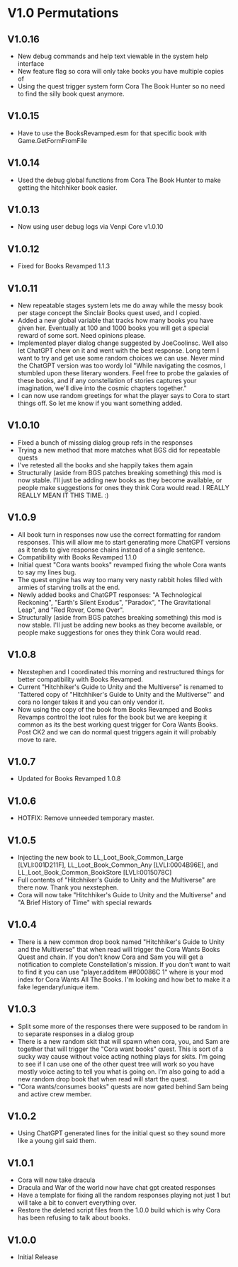 # V1.0 Permutations

## V1.0.16
* New debug commands and help text viewable in the system help interface
* New feature flag so cora will only take books you have multiple copies of
* Using the quest trigger system form Cora The Book Hunter so no need to find the silly book quest anymore.

## V1.0.15
* Have to use the BooksRevamped.esm for that specific book with Game.GetFormFromFile

## V1.0.14
* Used the debug global functions from Cora The Book Hunter to make getting the hitchhiker book easier. 

## V1.0.13
* Now using user debug logs via Venpi Core v1.0.10

## V1.0.12
* Fixed for Books Revamped 1.1.3

## V1.0.11
* New repeatable stages system lets me do away while the messy book per stage concept the Sinclair Books quest used, and I copied.
* Added a new global variable that tracks how many books you have given her. Eventually at 100 and 1000 books you will get a special reward of some sort. Need opinions please.
* Implemented player dialog change suggested by JoeCoolinsc. Well also let ChatGPT chew on it and went with the best response. Long term I want to try and get use some random choices we can use. Never mind the ChatGPT version was too wordy lol "While navigating the cosmos, I stumbled upon these literary wonders. Feel free to probe the galaxies of these books, and if any constellation of stories captures your imagination, we'll dive into the cosmic chapters together."
* I can now use random greetings for what the player says to Cora to start things off. So let me know if you want something added.

## V1.0.10
* Fixed a bunch of missing dialog group refs in the responses
* Trying a new method that more matches what BGS did for repeatable quests
* I've retested all the books and she happily takes them again
* Structurally (aside from BGS patches breaking something) this mod is now stable. I'll just be adding new books as they become available, or people make suggestions for ones they think Cora would read. I REALLY REALLY MEAN IT THIS TIME. :) 

## V1.0.9
* All book turn in responses now use the correct formatting for random responses. This will allow me to start generating more ChatGPT versions as it tends to give response chains instead of a single sentence. 
* Compatibility with Books Revamped 1.1.0
* Initial quest "Cora wants books" revamped fixing the whole Cora wants to say my lines bug. 
* The quest engine has way too many very nasty rabbit holes filled with armies of starving trolls at the end.
* Newly added books and ChatGPT responses: "A Technological Reckoning", "Earth's Silent Exodus", "Paradox", "The Gravitational Leap", and "Red Rover, Come Over".
* Structurally (aside from BGS patches breaking something) this mod is now stable. I'll just be adding new books as they become available, or people make suggestions for ones they think Cora would read.

## V1.0.8
* Nexstephen and I coordinated this morning and restructured things for better compatibility with Books Revamped. 
* Current "Hitchhiker's Guide to Unity and the Multiverse" is renamed to 'Tattered copy of "Hitchhiker's Guide to Unity and the Multiverse"' and cora no longer takes it and you can only vendor it. 
* Now using the copy of the book from Books Revamped and Books Revamps control the loot rules for the book but we are keeping it common as its the best working quest trigger for Cora Wants Books. Post CK2 and we can do normal quest triggers again it will probably move to rare. 

## V1.0.7
* Updated for Books Revamped 1.0.8

## V1.0.6
* HOTFIX: Remove unneeded temporary master. 

## V1.0.5
* Injecting the new book to LL_Loot_Book_Common_Large [LVLI:001D211F], LL_Loot_Book_Common_Any [LVLI:0004B96E], and LL_Loot_Book_Common_BookStore [LVLI:0015078C]
* Full contents of "Hitchhiker's Guide to Unity and the Multiverse" are there now. Thank you nexstephen.
* Cora will now take "Hitchhiker's Guide to Unity and the Multiverse" and "A Brief History of Time" with special rewards

## V1.0.4
* There is a new common drop book named "Hitchhiker's Guide to Unity and the Multiverse" that when read will trigger the Cora Wants Books Quest and chain. If you don't know Cora and Sam you will get a notification to complete Constellation's mission. If you don't want to wait to find it you can use "player.additem ##00086C 1" where is your mod index for Cora Wants All The Books. I'm looking and how bet to make it a fake legendary/unique item. 

## V1.0.3
* Split some more of the responses there were supposed to be random in to separate responses in a dialog group
* There is a new random skit that will spawn when cora, you, and Sam are together that will trigger the "Cora want books" quest. This is sort of a sucky way cause without voice acting nothing plays for skits. I'm going to see if I can use one of the other quest tree will work so you have mostly voice acting to tell you what is going on. I'm also going to add a new random drop book that when read will start the quest. 
* "Cora wants/consumes books" quests are now gated behind Sam being and active crew member. 

## V1.0.2
* Using ChatGPT generated lines for the initial quest so they sound more like a young girl said them. 

## V1.0.1
* Cora will now take dracula 
* Dracula and War of the world now have chat gpt created responses
* Have a template for fixing all the random responses playing not just 1 but will take a bit to convert everything over. 
* Restore the deleted script files from the 1.0.0 build which is why Cora has been refusing to talk about books. 

## V1.0.0
* Initial Release